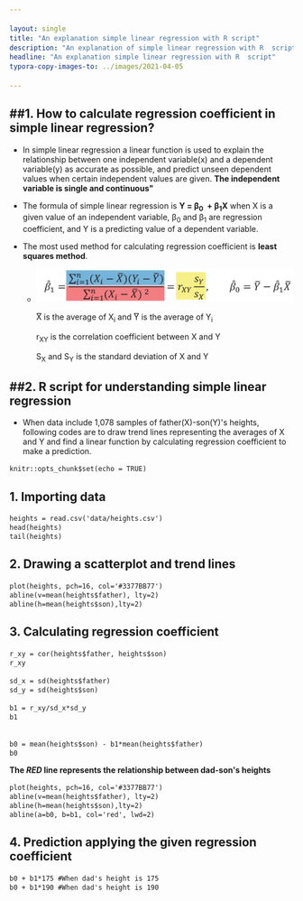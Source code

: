 ```yaml
---

layout: single
title: "An explanation simple linear regression with R script"
description: "An explanation of simple linear regression with R  script"
headline: "An explanation simple linear regression with R  script"
typora-copy-images-to: ../images/2021-04-05

---
```


## ##1. How to calculate regression coefficient in simple linear regression? 

- In simple linear regression a linear function is used to explain the relationship between one independent variable(x) and a dependent variable(y) as accurate as possible, and predict unseen dependent values when certain independent values are given. **The independent variable is single and continuous"**

- The formula of simple linear regression is **Y = &beta;<sub>0</sub>  + &beta;<sub>1</sub>X** when X is a given value of an independent variable, &beta;<sub>0</sub>  and  &beta;<sub>1</sub> are regression coefficient, and Y is a predicting value of a dependent variable.

- The most used method for calculating regression coefficient is **least squares method**.

  - <center><img src ="/images/2021-04-05/1.png"></center>

    X&#x035E; is the average of X<sub>i</sub> and Y&#x035E; is the average of Y<sub>i</sub>

    r<sub>XY</sub> is the correlation coefficient between X and Y

    S<sub>X</sub> and S<sub>Y</sub> is the standard deviation of X and Y

## ##2. R script for understanding simple linear regression

- When data include 1,078 samples of father(X)-son(Y)'s heights, following codes are to draw trend lines representing the averages of X and Y and find a linear function by calculating regression coefficient to make a prediction.

  

```{r setup, include=FALSE}
knitr::opts_chunk$set(echo = TRUE)
```

## 1. Importing data

```{r}
heights = read.csv('data/heights.csv')
head(heights)
tail(heights)
```

## 2. Drawing a scatterplot and trend lines

```{r scatterplot1, echo=TRUE}
plot(heights, pch=16, col='#3377BB77')
abline(v=mean(heights$father), lty=2)
abline(h=mean(heights$son),lty=2)
```

## 3. Calculating regression coefficient

```{r}
r_xy = cor(heights$father, heights$son)
r_xy

sd_x = sd(heights$father)
sd_y = sd(heights$son)

b1 = r_xy/sd_x*sd_y
b1


b0 = mean(heights$son) - b1*mean(heights$father)
b0
```

**The *RED* line represents the relationship between dad-son's heights** 

```{r scatterplot_regression, echo=TRUE}
plot(heights, pch=16, col='#3377BB77')
abline(v=mean(heights$father), lty=2)
abline(h=mean(heights$son),lty=2)
abline(a=b0, b=b1, col='red', lwd=2)
```

## 4. Prediction applying the given regression coefficient

```{r}
b0 + b1*175 #When dad's height is 175
b0 + b1*190 #When dad's height is 190
```

